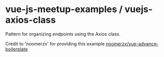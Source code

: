 # vue-js-meetup-examples / vuejs-axios-class
Pattern for organizing endpoints using the Axios class.

Credit to 'noomerzx' for providing this example
[noomerzx/vue-advance-boilerplate](https://github.com/noomerzx/vue-advance-boilerplate)